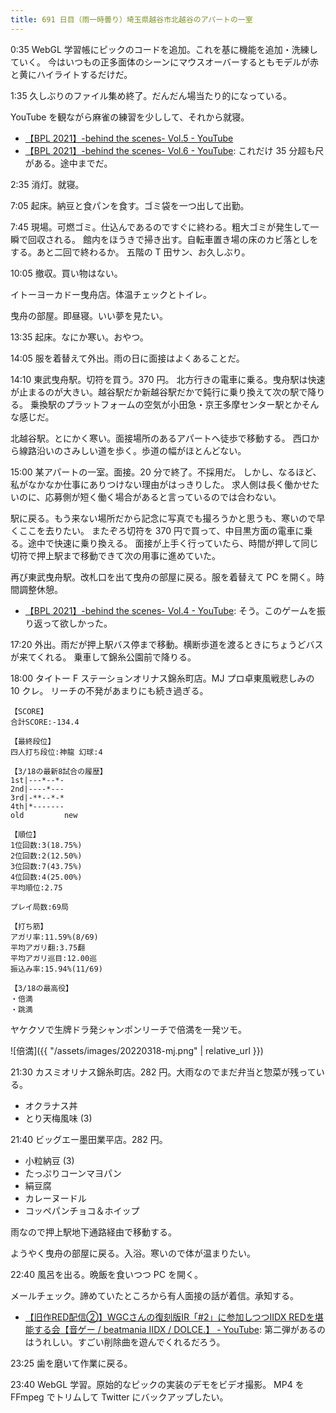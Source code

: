 ```yaml
---
title: 691 日目（雨一時曇り）埼玉県越谷市北越谷のアパートの一室
---
```


0:35 WebGL 学習帳にピックのコードを追加。これを基に機能を追加・洗練していく。
今はいつもの正多面体のシーンにマウスオーバーするともモデルが赤と黄にハイライトするだけだ。

1:35 久しぶりのファイル集め終了。だんだん場当たり的になっている。

YouTube を観ながら麻雀の練習を少しして、それから就寝。

* [【BPL 2021】-behind the scenes- Vol.5 - YouTube](https://www.youtube.com/watch?v=MRJwuGqnGwo)
* [【BPL 2021】-behind the scenes- Vol.6 - YouTube](https://www.youtube.com/watch?v=fkHrPnuhzcM):
  これだけ 35 分超も尺がある。途中までだ。

2:35 消灯。就寝。

7:05 起床。納豆と食パンを食す。ゴミ袋を一つ出して出勤。

7:45 現場。可燃ゴミ。仕込んであるのですぐに終わる。粗大ゴミが発生して一瞬で回収される。
館内をほうきで掃き出す。自転車置き場の床のカビ落としをする。あと二回で終わるか。
五階の T 田サン、お久しぶり。

10:05 撤収。買い物はない。

イトーヨーカドー曳舟店。体温チェックとトイレ。

曳舟の部屋。即昼寝。いい夢を見たい。

13:35 起床。なにか寒い。おやつ。

14:05 服を着替えて外出。雨の日に面接はよくあることだ。

14:10 東武曳舟駅。切符を買う。370 円。
北方行きの電車に乗る。曳舟駅は快速が止まるのが大きい。越谷駅だか新越谷駅だかで鈍行に乗り換えて次の駅で降りる。
乗換駅のプラットフォームの空気が小田急・京王多摩センター駅とかそんな感じだ。

北越谷駅。とにかく寒い。面接場所のあるアパートへ徒歩で移動する。
西口から線路沿いのさみしい道を歩く。歩道の幅がほとんどない。

15:00 某アパートの一室。面接。20 分で終了。不採用だ。
しかし、なるほど、私がなかなか仕事にありつけない理由がはっきりした。
求人側は長く働かせたいのに、応募側が短く働く場合があると言っているのでは合わない。

駅に戻る。もう来ない場所だから記念に写真でも撮ろうかと思うも、寒いので早くここを去りたい。
またぞろ切符を 370 円で買って、中目黒方面の電車に乗る。途中で快速に乗り換える。
面接が上手く行っていたら、時間が押して同じ切符で押上駅まで移動できて次の用事に進めていた。

再び東武曳舟駅。改札口を出て曳舟の部屋に戻る。服を着替えて PC を開く。時間調整休憩。

* [【BPL 2021】-behind the scenes- Vol.4 - YouTube](https://www.youtube.com/watch?v=7EpRgB83xAc):
  そう。このゲームを振り返って欲しかった。

17:20 外出。雨だが押上駅バス停まで移動。横断歩道を渡るときにちょうどバスが来てくれる。
乗車して錦糸公園前で降りる。

18:00 タイトー F ステーションオリナス錦糸町店。MJ プロ卓東風戦悲しみの 10 クレ。
リーチの不発があまりにも続き過ぎる。

```text
【SCORE】
合計SCORE:-134.4

【最終段位】
四人打ち段位:神龍 幻球:4

【3/18の最新8試合の履歴】
1st|---*--*-
2nd|----*---
3rd|-**--*-*
4th|*-------
old         new

【順位】
1位回数:3(18.75%)
2位回数:2(12.50%)
3位回数:7(43.75%)
4位回数:4(25.00%)
平均順位:2.75

プレイ局数:69局

【打ち筋】
アガリ率:11.59%(8/69)
平均アガリ翻:3.75翻
平均アガリ巡目:12.00巡
振込み率:15.94%(11/69)

【3/18の最高役】
・倍満
・跳満
```

ヤケクソで生牌ドラ発シャンポンリーチで倍満を一発ツモ。

![倍満]({{ "/assets/images/20220318-mj.png" | relative_url }})

21:30 カスミオリナス錦糸町店。282 円。大雨なのでまだ弁当と惣菜が残っている。

* オクラナス丼
* とり天梅風味 (3)

21:40 ビッグエー墨田業平店。282 円。

* 小粒納豆 (3)
* たっぷりコーンマヨパン
* 絹豆腐
* カレーヌードル
* コッペパンチョコ＆ホイップ

雨なので押上駅地下通路経由で移動する。

ようやく曳舟の部屋に戻る。入浴。寒いので体が温まりたい。

22:40 風呂を出る。晩飯を食いつつ PC を開く。

メールチェック。諦めていたところから有人面接の話が着信。承知する。

* [【旧作RED配信②】WGCさんの復刻版IR「&#x23;2」に参加しつつIIDX REDを堪能する会【音ゲー / beatmania IIDX / DOLCE.】 - YouTube](https://www.youtube.com/watch?v=h-ILOlCPhbI):
  第二弾があるのはうれしい。すごい削除曲を遊んでくれるだろう。

23:25 歯を磨いて作業に戻る。

23:40 WebGL 学習。原始的なピックの実装のデモをビデオ撮影。
MP4 を FFmpeg でトリムして Twitter にバックアップしたい。
